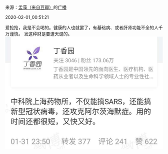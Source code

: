 来源：[孟藻（来自豆瓣）](https://www.douban.com/people/58493958/)的[广播](https://www.douban.com/people/58493958/status/2783844699/)


2020-02-01_00:51:21


爱抢抢，我是不会喝的。健康的人也就罢了，有基础病、或者肝肾功能不全的人千万谨慎。
发这种财是要遭天谴的。
![](./pic/2020-02-01_00:51:21-孟藻的广播1.jpg)  

